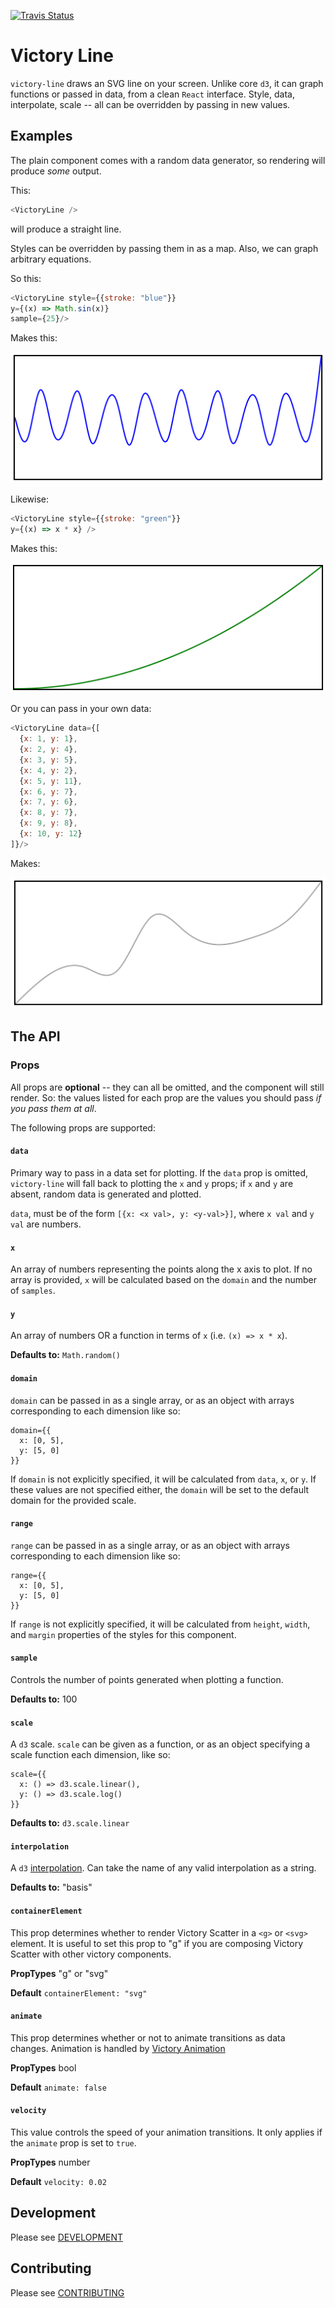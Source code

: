 [![Travis Status][trav_img]][trav_site]

Victory Line
============

`victory-line` draws an SVG line on your screen. Unlike core `d3`, it can graph
functions or passed in data, from a clean `React` interface. Style, data,
interpolate, scale -- all can be overridden by passing in new values.

## Examples

The plain component comes with a random data generator, so rendering will
produce *some* output.

This:

``` javascript
<VictoryLine />
```

will produce a straight line.

Styles can be overridden by passing them in as a map. Also, we can graph
arbitrary equations.

So this:

``` javascript
<VictoryLine style={{stroke: "blue"}}
y={(x) => Math.sin(x)}
sample={25}/>
```

Makes this:

![Oooooh! Ahhhhh!](victory-line_sin.png)

Likewise:

``` javascript
<VictoryLine style={{stroke: "green"}}
y={(x) => x * x} />
```

Makes this:

![V. Nice](victory-line_equation.png)

Or you can pass in your own data:

``` javascript
<VictoryLine data={[
  {x: 1, y: 1},
  {x: 2, y: 4},
  {x: 3, y: 5},
  {x: 4, y: 2},
  {x: 5, y: 11},
  {x: 6, y: 7},
  {x: 7, y: 6},
  {x: 8, y: 7},
  {x: 9, y: 8},
  {x: 10, y: 12}
]}/>
```

Makes:

![Victory!](victory-line_data-passed-in.png)

## The API

### Props

All props are **optional** -- they can all be omitted, and the component will
still render. So: the values listed for each prop are the values you should pass
_if you pass them at all_.

The following props are supported:

#### `data`

Primary way to pass in a data set for plotting. If the `data` prop is omitted,
`victory-line` will fall back to plotting the `x` and `y` props; if `x` and `y`
are absent, random data is generated and plotted.

`data`, must be of the form `[{x: <x val>, y: <y-val>}]`, where `x
val` and `y val` are numbers.

#### `x`

An array of numbers representing the points along the x axis to plot. If no array is provided, `x` will be calculated based on the `domain` and the number of `samples`.

#### `y`

An array of numbers OR a function in terms of `x` (i.e. `(x) => x * x`).

**Defaults to:** `Math.random()`

#### `domain`

`domain` can be passed in as a single array, or as an object with arrays corresponding to each dimension like so:

```
domain={{
  x: [0, 5],
  y: [5, 0]
}}
```

If `domain` is not explicitly specified, it will be calculated from `data`, `x`, or `y`.  If these values are not specified either, the `domain` will be set to the default domain for the provided scale.

#### `range`

`range` can be passed in as a single array, or as an object with arrays corresponding to each dimension like so:

```
range={{
  x: [0, 5],
  y: [5, 0]
}}
```

If `range` is not explicitly specified, it will be calculated from `height`, `width`, and `margin` properties of the styles for this component.

#### `sample`

Controls the number of points generated when plotting a function.

**Defaults to:** 100

#### `scale`

A `d3` scale. `scale` can be given as a function, or as an object specifying  a scale function each dimension, like so:

```
scale={{
  x: () => d3.scale.linear(),
  y: () => d3.scale.log()
}}
```

**Defaults to:** `d3.scale.linear`

#### `interpolation`

A `d3`
[interpolation](https://github.com/mbostock/d3/wiki/SVG-Shapes#line_interpolate). Can
take the name of any valid interpolation as a string.

**Defaults to:** "basis"

#### `containerElement`

This prop determines whether to render Victory Scatter in a `<g>` or `<svg>` element. It is useful to set this prop to "g" if you are composing Victory Scatter with other victory components.

**PropTypes** "g" or "svg"

**Default** `containerElement: "svg"`

#### `animate`

This prop determines whether or not to animate transitions as data changes.  Animation is handled by [Victory Animation](https://github.com/FormidableLabs/victory-animation)

**PropTypes** bool

**Default** `animate: false`

#### `velocity`

This value controls the speed of your animation transitions. It only applies if the `animate` prop is set to `true`.

**PropTypes** number

**Default** `velocity: 0.02`

## Development

Please see [DEVELOPMENT](DEVELOPMENT.md)

## Contributing

Please see [CONTRIBUTING](CONTRIBUTING.md)

[trav_img]: https://api.travis-ci.org/FormidableLabs/victory-line.svg
[trav_site]: https://travis-ci.org/FormidableLabs/victory-line
